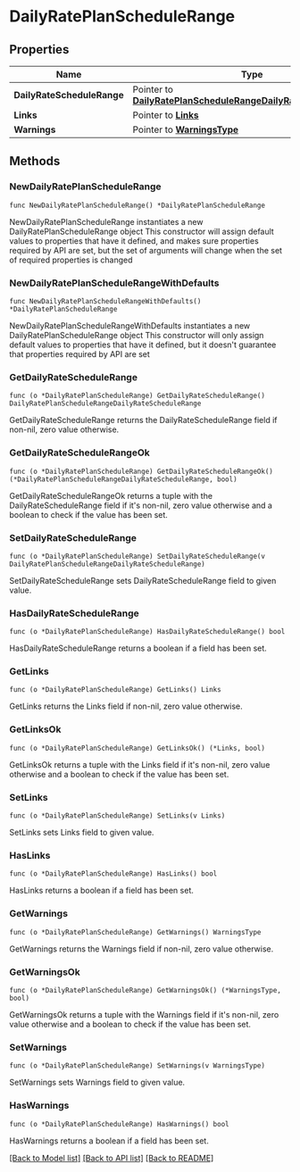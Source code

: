 # DailyRatePlanScheduleRange

## Properties

Name | Type | Description | Notes
------------ | ------------- | ------------- | -------------
**DailyRateScheduleRange** | Pointer to [**DailyRatePlanScheduleRangeDailyRateScheduleRange**](DailyRatePlanScheduleRangeDailyRateScheduleRange.md) |  | [optional] 
**Links** | Pointer to [**Links**](Links.md) |  | [optional] 
**Warnings** | Pointer to [**WarningsType**](WarningsType.md) |  | [optional] 

## Methods

### NewDailyRatePlanScheduleRange

`func NewDailyRatePlanScheduleRange() *DailyRatePlanScheduleRange`

NewDailyRatePlanScheduleRange instantiates a new DailyRatePlanScheduleRange object
This constructor will assign default values to properties that have it defined,
and makes sure properties required by API are set, but the set of arguments
will change when the set of required properties is changed

### NewDailyRatePlanScheduleRangeWithDefaults

`func NewDailyRatePlanScheduleRangeWithDefaults() *DailyRatePlanScheduleRange`

NewDailyRatePlanScheduleRangeWithDefaults instantiates a new DailyRatePlanScheduleRange object
This constructor will only assign default values to properties that have it defined,
but it doesn't guarantee that properties required by API are set

### GetDailyRateScheduleRange

`func (o *DailyRatePlanScheduleRange) GetDailyRateScheduleRange() DailyRatePlanScheduleRangeDailyRateScheduleRange`

GetDailyRateScheduleRange returns the DailyRateScheduleRange field if non-nil, zero value otherwise.

### GetDailyRateScheduleRangeOk

`func (o *DailyRatePlanScheduleRange) GetDailyRateScheduleRangeOk() (*DailyRatePlanScheduleRangeDailyRateScheduleRange, bool)`

GetDailyRateScheduleRangeOk returns a tuple with the DailyRateScheduleRange field if it's non-nil, zero value otherwise
and a boolean to check if the value has been set.

### SetDailyRateScheduleRange

`func (o *DailyRatePlanScheduleRange) SetDailyRateScheduleRange(v DailyRatePlanScheduleRangeDailyRateScheduleRange)`

SetDailyRateScheduleRange sets DailyRateScheduleRange field to given value.

### HasDailyRateScheduleRange

`func (o *DailyRatePlanScheduleRange) HasDailyRateScheduleRange() bool`

HasDailyRateScheduleRange returns a boolean if a field has been set.

### GetLinks

`func (o *DailyRatePlanScheduleRange) GetLinks() Links`

GetLinks returns the Links field if non-nil, zero value otherwise.

### GetLinksOk

`func (o *DailyRatePlanScheduleRange) GetLinksOk() (*Links, bool)`

GetLinksOk returns a tuple with the Links field if it's non-nil, zero value otherwise
and a boolean to check if the value has been set.

### SetLinks

`func (o *DailyRatePlanScheduleRange) SetLinks(v Links)`

SetLinks sets Links field to given value.

### HasLinks

`func (o *DailyRatePlanScheduleRange) HasLinks() bool`

HasLinks returns a boolean if a field has been set.

### GetWarnings

`func (o *DailyRatePlanScheduleRange) GetWarnings() WarningsType`

GetWarnings returns the Warnings field if non-nil, zero value otherwise.

### GetWarningsOk

`func (o *DailyRatePlanScheduleRange) GetWarningsOk() (*WarningsType, bool)`

GetWarningsOk returns a tuple with the Warnings field if it's non-nil, zero value otherwise
and a boolean to check if the value has been set.

### SetWarnings

`func (o *DailyRatePlanScheduleRange) SetWarnings(v WarningsType)`

SetWarnings sets Warnings field to given value.

### HasWarnings

`func (o *DailyRatePlanScheduleRange) HasWarnings() bool`

HasWarnings returns a boolean if a field has been set.


[[Back to Model list]](../README.md#documentation-for-models) [[Back to API list]](../README.md#documentation-for-api-endpoints) [[Back to README]](../README.md)


